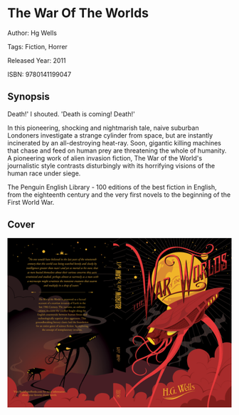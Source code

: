 # The War Of The Worlds

Author: Hg Wells

Tags: Fiction, Horrer

Released Year: 2011

ISBN: 9780141199047

## Synopsis

Death!' I shouted. 'Death is coming! Death!'

In this pioneering, shocking and nightmarish tale, naive suburban Londoners investigate a strange cylinder from space, but are instantly incinerated by an all-destroying heat-ray. Soon, gigantic killing machines that chase and feed on human prey are threatening the whole of humanity. A pioneering work of alien invasion fiction, The War of the World's journalistic style contrasts disturbingly with its horrifying visions of the human race under siege.

The Penguin English Library - 100 editions of the best fiction in English, from the eighteenth century and the very first novels to the beginning of the First World War.

## Cover
![](../assets/the-war-of-the-worlds.png)
